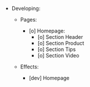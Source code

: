 - Developing:
  - Pages:
    - [o] Homepage:
      - [o] Section Header
      - [o] Section Product
      - [o] Section Tips
      - [o] Section Video
  
  - Effects:
    - [dev] Homepage